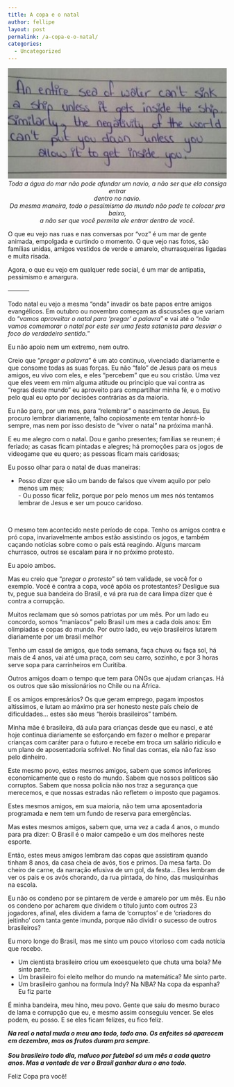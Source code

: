 ```yaml
---
title: A copa e o natal
author: fellipe
layout: post
permalink: /a-copa-e-o-natal/
categories:
  - Uncategorized
---
```

<p style="text-align: center;">
  <a href="/img/posts/2014/06/Bp3r8qQCEAAtL54.jpg"><img class="aligncenter" alt="Bp3r8qQCEAAtL54" src="/img/posts/2014/06/Bp3r8qQCEAAtL54-300x127.jpg" width="600" height="254" /></a><em>Toda a água do mar não pode afundar um navio, a não ser que ela consiga entrar<br /> dentro no navio.<br /> </em><em>Da mesma maneira, todo o pessimismo do mundo não pode te colocar pra baixo,<br /> a não ser que você </em><em>permita ele entrar dentro de você.</em>
</p>

O que eu vejo nas ruas e nas conversas por &#8220;voz&#8221; é um mar de gente animada, empolgada e curtindo o momento. O que vejo nas fotos, são famílias unidas, amigos vestidos de verde e amarelo, churrasqueiras ligadas e muita risada.

Agora, o que eu vejo em qualquer rede social, é um mar de antipatia, pessimismo e amargura.

<span style="font-size: 1em;">&#8212;&#8212;&#8212;&#8211;</span>

Todo natal eu vejo a mesma &#8220;onda&#8221; invadir os bate papos entre amigos evangélicos. Em outubro ou novembro começam as discussões que variam do &#8220;*vamos aproveitar* *o natal para &#8216;pregar&#8217; a palavra*&#8221; e vai até o &#8220;*não vamos comemorar o natal por este ser uma festa satanista para desviar o foco do verdadeiro sentido.*&#8221;

Eu não apoio nem um extremo, nem outro.

Creio que &#8220;*pregar a palavra*&#8221; é um ato continuo, vivenciado diariamente e que consome todas as suas forças. Eu não &#8220;falo&#8221; de Jesus para os meus amigos, eu vivo com eles, e eles &#8220;percebem&#8221; que eu sou cristão. Uma vez que eles veem em mim alguma atitude ou principio que vai contra as &#8220;regras deste mundo&#8221; eu aproveito para compartilhar minha fé, e o motivo pelo qual eu opto por decisões contrárias as da maioria.

Eu não paro, por um mes, para &#8220;relembrar&#8221; o nascimento de Jesus. Eu procuro lembrar diariamente, falho copiosamente em tentar honrá-lo sempre, mas nem por isso desisto de &#8220;viver o natal&#8221; na próxima manhã.

E eu me alegro com o natal. Dou e ganho presentes; familias se reunem; é feriado; as casas ficam pintadas e alegres; há promoções para os jogos de videogame que eu quero; as pessoas ficam mais caridosas;

Eu posso olhar para o natal de duas maneiras:  
- Posso dizer que são um bando de falsos que vivem aquilo por pelo menos um mes;  
- Ou posso ficar feliz, porque por pelo menos um mes nós tentamos lembrar de Jesus e ser um pouco caridoso.

&nbsp;

O mesmo tem acontecido neste período de copa. Tenho os amigos contra e pró copa, invariavelmente ambos estão assistindo os jogos, e também caçando notícias sobre como o país está reagindo. Alguns marcam churrasco, outros se escalam para ir no próximo protesto.

Eu apoio ambos.

Mas eu creio que &#8220;*pregar o protesto*&#8221; só tem validade, se você for o exemplo. Você é contra a copa, você apóia os protestantes? Desligue sua tv, pegue sua bandeira do Brasil, e vá pra rua de cara limpa dizer que é contra a corrupção.

Muitos reclamam que só somos patriotas por um mês. Por um lado eu concordo, somos &#8220;maníacos&#8221; pelo Brasil um mes a cada dois anos: Em olimpiadas e copas do mundo. Por outro lado, eu vejo brasileiros lutarem diariamente por um brasil melhor

Tenho um casal de amigos, que toda semana, faça chuva ou faça sol, há mais de 4 anos, vai até uma praça, com seu carro, sozinho, e por 3 horas serve sopa para carrinheiros em Curitiba.

Outros amigos doam o tempo que tem para ONGs que ajudam crianças. Há os outros que são missionários no Chile ou na África.

E os amigos empresários? Os que geram emprego, pagam impostos altissimos, e lutam ao máximo pra ser honesto neste país cheio de dificuldades&#8230; estes são meus &#8220;heróis brasileiros&#8221; também.

Minha mãe é brasileira, dá aula para crianças desde que eu nasci, e até hoje continua diariamente se esforçando em fazer o melhor e preparar crianças com caráter para o futuro e recebe em troca um salário ridiculo e um plano de aposentadoria sofrível. No final das contas, ela não faz isso pelo dinheiro.

Este mesmo povo, estes mesmos amigos, sabem que somos inferiores economicamente que o resto do mundo. Sabem que nossos politicos são corruptos. Sabem que nossa policia não nos traz a segurança que merecemos, e que nossas estradas não refletem o imposto que pagamos.

Estes mesmos amigos, em sua maioria, não tem uma aposentadoria programada e nem tem um fundo de reserva para emergências.

Mas estes mesmos amigos, sabem que, uma vez a cada 4 anos, o mundo para pra dizer: O Brasil é o maior campeão e um dos melhores neste esporte.

Então, estes meus amigos lembram das copas que assistiram quando tinham 8 anos, da casa cheia de avós, tios e primos. Da mesa farta. Do cheiro de carne, da narração efusiva de um gol, da festa&#8230; Eles lembram de ver os pais e os avós chorando, da rua pintada, do hino, das musiquinhas na escola.

Eu não os condeno por se pintarem de verde e amarelo por um mês. Eu não os condeno por acharem que dividem o título junto com outros 23 jogadores, afinal, eles dividem a fama de &#8216;corruptos&#8217; e de &#8216;criadores do jeitinho&#8217; com tanta gente imunda, porque não dividir o sucesso de outros brasileiros?

Eu moro longe do Brasil, mas me sinto um pouco vitorioso com cada notícia que recebo.  
- Um cientista brasileiro criou um exoesqueleto que chuta uma bola? Me sinto parte.  
- Um brasileiro foi eleito melhor do mundo na matemática? Me sinto parte.  
- Um brasileiro ganhou na formula Indy? Na NBA? Na copa da espanha? Eu fiz parte

É minha bandeira, meu hino, meu povo. Gente que saiu do mesmo buraco de lama e corrupção que eu, e mesmo assim conseguiu vencer. Se eles podem, eu posso. E se eles ficam felizes, eu fico feliz.

***Na real o natal muda o meu ano todo, todo ano. Os enfeites só aparecem em dezembro, mas os frutos duram pra sempre.<br data-reactid=".q.1:3:1:$comment622310427867560_622332781198658:0.0.$right.0.$left.0.0.1:$comment-body.0.$end:0:$1:0" /><br data-reactid=".q.1:3:1:$comment622310427867560_622332781198658:0.0.$right.0.$left.0.0.1:$comment-body.0.$end:0:$3:0" />Sou brasileiro todo dia, maluco por futebol só um mês a cada quatro anos. Mas a vontade de ver o Brasil ganhar dura o ano todo.***

Feliz Copa pra você!